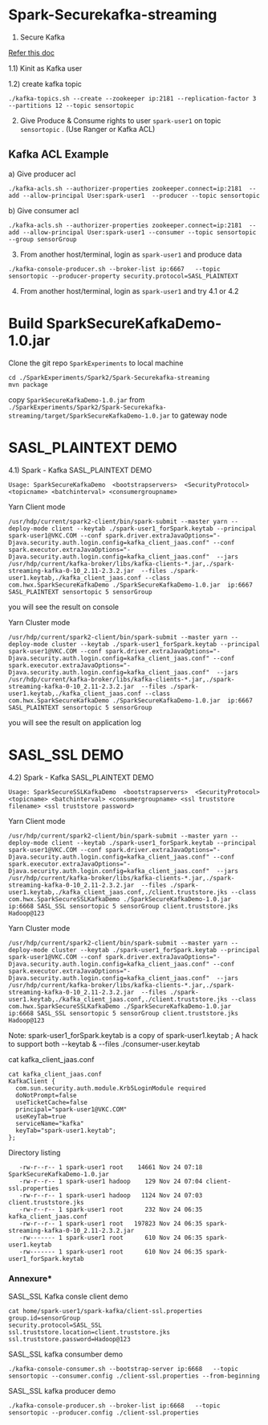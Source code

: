 # Spark-Securekafka-streaming


1) Secure Kafka 

 [Refer this doc](https://gist.github.com/vinodkc/b99ba4ddc159b53c6b2c89f1d8125573)

1.1) Kinit as Kafka user 

1.2) create kafka topic 

```./kafka-topics.sh --create --zookeeper ip:2181 --replication-factor 3 --partitions 12 --topic sensortopic```

2) Give Produce & Consume  rights to user `spark-user1` on topic `sensortopic` . (Use Ranger or Kafka ACL)
 
 Kafka ACL Example 
 --------------
 a) Give producer acl
 
 ```
 ./kafka-acls.sh --authorizer-properties zookeeper.connect=ip:2181  --add --allow-principal User:spark-user1  --producer --topic sensortopic
```

 b) Give consumer acl 
 ```
./kafka-acls.sh --authorizer-properties zookeeper.connect=ip:2181  --add --allow-principal User:spark-user1 --consumer --topic sensortopic --group sensorGroup
```

3) From another host/terminal, login as `spark-user1` and produce data  
```
./kafka-console-producer.sh --broker-list ip:6667   --topic sensortopic --producer-property security.protocol=SASL_PLAINTEXT
```

4) From another host/terminal, login as `spark-user1` and try 4.1  or 4.2

# Build SparkSecureKafkaDemo-1.0.jar
Clone the git repo `SparkExperiments` to local machine
```
cd ./SparkExperiments/Spark2/Spark-Securekafka-streaming
mvn package 
```
copy  `SparkSecureKafkaDemo-1.0.jar` from  `./SparkExperiments/Spark2/Spark-Securekafka-streaming/target/SparkSecureKafkaDemo-1.0.jar` to gateway node

# SASL_PLAINTEXT DEMO

4.1) Spark - Kafka SASL_PLAINTEXT DEMO

```
Usage: SparkSecureKafkaDemo  <bootstrapservers>  <SecurityProtocol> <topicname> <batchinterval> <consumergroupname>
```

Yarn Client mode

```
/usr/hdp/current/spark2-client/bin/spark-submit --master yarn --deploy-mode client --keytab ./spark-user1_forSpark.keytab --principal spark-user1@VKC.COM --conf spark.driver.extraJavaOptions="-Djava.security.auth.login.config=kafka_client_jaas.conf" --conf spark.executor.extraJavaOptions="-Djava.security.auth.login.config=kafka_client_jaas.conf"  --jars /usr/hdp/current/kafka-broker/libs/kafka-clients-*.jar,./spark-streaming-kafka-0-10_2.11-2.3.2.jar  --files ./spark-user1.keytab,./kafka_client_jaas.conf --class com.hwx.SparkSecureKafkaDemo ./SparkSecureKafkaDemo-1.0.jar  ip:6667 SASL_PLAINTEXT sensortopic 5 sensorGroup
```
you will see the result on console

Yarn Cluster mode
```
/usr/hdp/current/spark2-client/bin/spark-submit --master yarn --deploy-mode cluster --keytab ./spark-user1_forSpark.keytab --principal spark-user1@VKC.COM --conf spark.driver.extraJavaOptions="-Djava.security.auth.login.config=kafka_client_jaas.conf" --conf spark.executor.extraJavaOptions="-Djava.security.auth.login.config=kafka_client_jaas.conf"  --jars /usr/hdp/current/kafka-broker/libs/kafka-clients-*.jar,./spark-streaming-kafka-0-10_2.11-2.3.2.jar  --files ./spark-user1.keytab,./kafka_client_jaas.conf --class com.hwx.SparkSecureKafkaDemo ./SparkSecureKafkaDemo-1.0.jar  ip:6667 SASL_PLAINTEXT sensortopic 5 sensorGroup
```
you will see the result on application log

# SASL_SSL DEMO

4.2) Spark - Kafka SASL_PLAINTEXT DEMO


```Usage: SparkSecureSSLKafkaDemo  <bootstrapservers>  <SecurityProtocol> <topicname> <batchinterval> <consumergroupname> <ssl truststore filename> <ssl truststore password>```

Yarn Client mode

```
/usr/hdp/current/spark2-client/bin/spark-submit --master yarn --deploy-mode client --keytab ./spark-user1_forSpark.keytab --principal spark-user1@VKC.COM --conf spark.driver.extraJavaOptions="-Djava.security.auth.login.config=kafka_client_jaas.conf" --conf spark.executor.extraJavaOptions="-Djava.security.auth.login.config=kafka_client_jaas.conf"  --jars /usr/hdp/current/kafka-broker/libs/kafka-clients-*.jar,./spark-streaming-kafka-0-10_2.11-2.3.2.jar  --files ./spark-user1.keytab,./kafka_client_jaas.conf,./client.truststore.jks --class com.hwx.SparkSecureSSLKafkaDemo ./SparkSecureKafkaDemo-1.0.jar  ip:6668 SASL_SSL sensortopic 5 sensorGroup client.truststore.jks Hadoop@123
```
Yarn Cluster mode

```
/usr/hdp/current/spark2-client/bin/spark-submit --master yarn --deploy-mode cluster --keytab ./spark-user1_forSpark.keytab --principal spark-user1@VKC.COM --conf spark.driver.extraJavaOptions="-Djava.security.auth.login.config=kafka_client_jaas.conf" --conf spark.executor.extraJavaOptions="-Djava.security.auth.login.config=kafka_client_jaas.conf"  --jars /usr/hdp/current/kafka-broker/libs/kafka-clients-*.jar,./spark-streaming-kafka-0-10_2.11-2.3.2.jar  --files ./spark-user1.keytab,./kafka_client_jaas.conf,./client.truststore.jks --class com.hwx.SparkSecureSSLKafkaDemo ./SparkSecureKafkaDemo-1.0.jar  ip:6668 SASL_SSL sensortopic 5 sensorGroup client.truststore.jks Hadoop@123
```

Note: spark-user1_forSpark.keytab is a copy of spark-user1.keytab ; A hack to support both --keytab & --files ./consumer-user.keytab

cat kafka_client_jaas.conf
```
cat kafka_client_jaas.conf
KafkaClient {
  com.sun.security.auth.module.Krb5LoginModule required
  doNotPrompt=false
  useTicketCache=false
  principal="spark-user1@VKC.COM"
  useKeyTab=true
  serviceName="kafka"
  keyTab="spark-user1.keytab";
};
```

Directory listing
```
   -rw-r--r-- 1 spark-user1 root    14661 Nov 24 07:18 SparkSecureKafkaDemo-1.0.jar
   -rw-r--r-- 1 spark-user1 hadoop    129 Nov 24 07:04 client-ssl.properties
   -rw-r--r-- 1 spark-user1 hadoop   1124 Nov 24 07:03 client.truststore.jks
   -rw-r--r-- 1 spark-user1 root      232 Nov 24 06:35 kafka_client_jaas.conf
   -rw-r--r-- 1 spark-user1 root   197823 Nov 24 06:35 spark-streaming-kafka-0-10_2.11-2.3.2.jar
   -rw------- 1 spark-user1 root      610 Nov 24 06:35 spark-user1.keytab
   -rw------- 1 spark-user1 root      610 Nov 24 06:35 spark-user1_forSpark.keytab
```
### Annexure*

SASL_SSL Kafka consle client demo 
```
cat home/spark-user1/spark-kafka/client-ssl.properties
group.id=sensorGroup
security.protocol=SASL_SSL
ssl.truststore.location=client.truststore.jks
ssl.truststore.password=Hadoop@123
```


SASL_SSL kafka consumber demo

```
./kafka-console-consumer.sh --bootstrap-server ip:6668   --topic sensortopic --consumer.config ./client-ssl.properties --from-beginning
```

SASL_SSL kafka producer demo

```
./kafka-console-producer.sh --broker-list ip:6668   --topic sensortopic --producer.config ./client-ssl.properties
```


